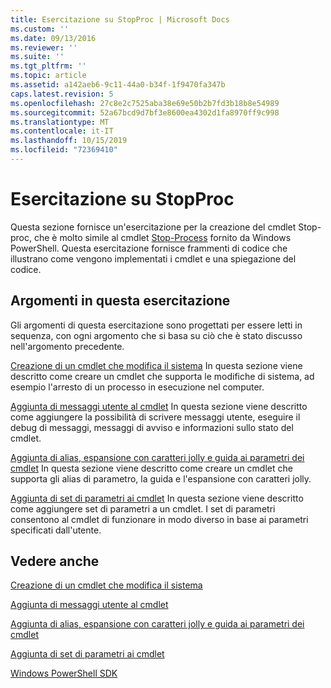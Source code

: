 ```yaml
---
title: Esercitazione su StopProc | Microsoft Docs
ms.custom: ''
ms.date: 09/13/2016
ms.reviewer: ''
ms.suite: ''
ms.tgt_pltfrm: ''
ms.topic: article
ms.assetid: a142aeb6-9c11-44a0-b34f-1f9470fa347b
caps.latest.revision: 5
ms.openlocfilehash: 27c8e2c7525aba38e69e50b2b7fd3b18b8e54989
ms.sourcegitcommit: 52a67bcd9d7bf3e8600ea4302d1fa8970ff9c998
ms.translationtype: MT
ms.contentlocale: it-IT
ms.lasthandoff: 10/15/2019
ms.locfileid: "72369410"
---
```

# <a name="stopproc-tutorial"></a>Esercitazione su StopProc

Questa sezione fornisce un'esercitazione per la creazione del cmdlet Stop-proc, che è molto simile al cmdlet [Stop-Process](/powershell/module/Microsoft.PowerShell.Management/Stop-Process) fornito da Windows PowerShell. Questa esercitazione fornisce frammenti di codice che illustrano come vengono implementati i cmdlet e una spiegazione del codice.

## <a name="topics-in-this-tutorial"></a>Argomenti in questa esercitazione

Gli argomenti di questa esercitazione sono progettati per essere letti in sequenza, con ogni argomento che si basa su ciò che è stato discusso nell'argomento precedente.

[Creazione di un cmdlet che modifica il sistema](./creating-a-cmdlet-that-modifies-the-system.md) In questa sezione viene descritto come creare un cmdlet che supporta le modifiche di sistema, ad esempio l'arresto di un processo in esecuzione nel computer.

[Aggiunta di messaggi utente al cmdlet](./adding-user-messages-to-your-cmdlet.md) In questa sezione viene descritto come aggiungere la possibilità di scrivere messaggi utente, eseguire il debug di messaggi, messaggi di avviso e informazioni sullo stato del cmdlet.

[Aggiunta di alias, espansione con caratteri jolly e guida ai parametri dei cmdlet](./adding-aliases-wildcard-expansion-and-help-to-cmdlet-parameters.md) In questa sezione viene descritto come creare un cmdlet che supporta gli alias di parametro, la guida e l'espansione con caratteri jolly.

[Aggiunta di set di parametri ai cmdlet](./adding-parameter-sets-to-a-cmdlet.md) In questa sezione viene descritto come aggiungere set di parametri a un cmdlet. I set di parametri consentono al cmdlet di funzionare in modo diverso in base ai parametri specificati dall'utente.

## <a name="see-also"></a>Vedere anche

[Creazione di un cmdlet che modifica il sistema](./creating-a-cmdlet-that-modifies-the-system.md)

[Aggiunta di messaggi utente al cmdlet](./adding-user-messages-to-your-cmdlet.md)

[Aggiunta di alias, espansione con caratteri jolly e guida ai parametri dei cmdlet](./adding-aliases-wildcard-expansion-and-help-to-cmdlet-parameters.md)

[Aggiunta di set di parametri ai cmdlet](./adding-parameter-sets-to-a-cmdlet.md)

[Windows PowerShell SDK](../windows-powershell-reference.md)
